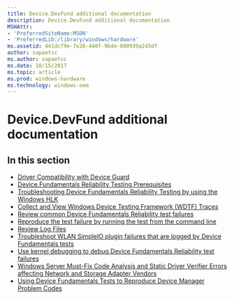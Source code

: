 ```yaml
---
title: Device.DevFund additional documentation
description: Device.DevFund additional documentation
MSHAttr:
- 'PreferredSiteName:MSDN'
- 'PreferredLib:/library/windows/hardware'
ms.assetid: 441dcf9e-7e28-440f-9bde-000939a245df
author: sapaetsc
ms.author: sapaetsc
ms.date: 10/15/2017
ms.topic: article
ms.prod: windows-hardware
ms.technology: windows-oem
---
```


# Device.DevFund additional documentation


## <span id="in_this_section"></span>In this section


-   [Driver Compatibility with Device Guard](driver-compatibility-with-device-guard.md)
-   [Device.Fundamentals Reliability Testing Prerequisites](devicefundamentals-reliability-testing-prerequisites.md)
-   [Troubleshooting Device Fundamentals Reliability Testing by using the Windows HLK](troubleshooting-device-fundamentals-reliability-testing-by-using-the-windows-hck.md)
-   [Collect and View Windows Device Testing Framework (WDTF) Traces](collect-and-view-windows-device-testing-framework--wdtf--traces.md)
-   [Review common Device Fundamentals Reliability test failures](review-common-device-fundamentals-reliability-test-failures.md)
-   [Reproduce the test failure by running the test from the command line](reproduce-the-test-failure-by-running-the-test-from-the-command-line.md)
-   [Review Log Files](review-log-files-troubleshooting-device-fundamentals-reliability-tests.md)
-   [Troubleshoot WLAN SimpleIO plugin failures that are logged by Device Fundamentals tests](troubleshoot-wlan-simpleio-plugin-failures-that-are--logged-by-device-fundamentals-tests.md)
-   [Use kernel debugging to debug Device Fundamentals Reliability test failures](use-kernel-debugging-to-debug-device-fundamentals-reliability-test-failures.md)
-   [Windows Server Must-Fix Code Analysis and Static Driver Verifier Errors affecting Network and Storage Adapter Vendors](windows-server-must-fix-errors.md)
-   [Using Device Fundamentals Tests to Reproduce Device Manager Problem Codes](using-device-fundamentals-tests-to-reproduce-device-manager-problem-codes.md)

 

 






